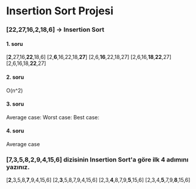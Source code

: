 ﻿# Insertion Sort Projesi

### [22,27,16,2,18,6] -> Insertion Sort

#### 1. soru
[**2**,27,16,**22**,18,6]
[2,**6**,16,22,18,**27**]
[2,6,**16**,22,18,27]
[2,6,16,**18**,**22**,27]
[2,6,16,18,**22**,27]

#### 2. soru
O(n^2)

#### 3. soru
Average case: 
Worst case:
Best case:

#### 4. soru
Average case

### [7,3,5,8,2,9,4,15,6] dizisinin Insertion Sort'a göre ilk 4 adımını yazınız.
[**2**,3,5,8,**7**,9,4,15,6]
[2,**3**,5,8,7,9,4,15,6]
[2,3,**4**,8,7,9,**5**,15,6]
[2,3,4,**5**,7,9,**8**,15,6]
